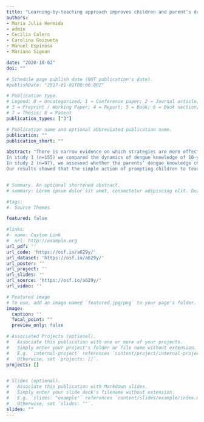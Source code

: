 ```yaml
---
title: "Learning-by-teaching approach improves children and parent’s dengue knowledge (under review)"
authors:
- Maria Julia Hermida
- admin
- Cecilia Calero
- Carolina Goizueta
- Manuel Espinosa
- Mariano Sigman

date: "2020-10-02"
doi: ""

# Schedule page publish date (NOT publication's date).
#publishDate: "2017-01-01T00:00:00Z"

# Publication type.
# Legend: 0 = Uncategorized; 1 = Conference paper; 2 = Journal article;
# 3 = Preprint / Working Paper; 4 = Report; 5 = Book; 6 = Book section;
# 7 = Thesis; 8 = Patent
publication_types: ["3"]

# Publication name and optional abbreviated publication name.
publication: ""
publication_short: ""

abstract: "There is narrow evidence on which strategies are more effective to disseminate public health information. This is particularly relevant for many neglected diseases, as dengue, for which social habits have a great prevention capacity. We investigated whether learning by teaching can amplify the impact of dengue disease school talks.
In study 1 (n=155) we compared the dynamics of dengue knowledge of 10-year-old children who -after receiving a dengue talk- a) listened to an unrelated topic; b) read a booklet with information about dengue, c) taught their parents about dengue, or d) taught their parents about dengue, using the booklet. Results showed that children that taught to their parents what they had learned boosted their learning, including long-term retention, only when the teaching process is scaffolded with visual material.
In study 2 (n=97), we assessed whether the parents’ dengue knowledge changed after interacting with their children, in comparison with parents learning about dengue from an expert or about an unrelated topic. Results indicated that parents learned from their children the same as from an expert, and significantly more than a control group (which learned about an unrelated topic).
Our results showed that the simple action of prompting children to teach consolidated their own knowledge and broadcasted it effectively to their parents. This is then a costless strategy with potential for information spreading that might translate to public health strengthening."


# Summary. An optional shortened abstract.
# summary: Lorem ipsum dolor sit amet, consectetur adipiscing elit. Duis posuere tellus ac convallis placerat. Proin tincidunt magna sed ex sollicitudin condimentum.

#tags:
#- Source Themes

featured: false

#links:
#- name: Custom Link
#  url: http://example.org
url_pdf: ''
url_code: 'https://osf.io/a629y/'
url_dataset: 'https://osf.io/a629y/'
url_poster: ''
url_project: ''
url_slides: ''
url_source: 'https://osf.io/a629y/'
url_video: ''

# Featured image
# To use, add an image named `featured.jpg/png` to your page's folder. 
image:
  caption: ''
  focal_point: ""
  preview_only: false

# Associated Projects (optional).
#   Associate this publication with one or more of your projects.
#   Simply enter your project's folder or file name without extension.
#   E.g. `internal-project` references `content/project/internal-project/index.md`.
#   Otherwise, set `projects: []`.
projects: []


# Slides (optional).
#   Associate this publication with Markdown slides.
#   Simply enter your slide deck's filename without extension.
#   E.g. `slides: "example"` references `content/slides/example/index.md`.
#   Otherwise, set `slides: ""`.
slides: ""
---
```

